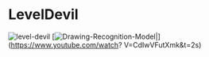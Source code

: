 # LevelDevil
![level-devil](https://github.com/user-attachments/assets/8963765c-4526-4d34-81ce-72b21f0d83ce)
[![Drawing-Recognition-Model|](https://img.youtube.com/vi/CdIwVFutXmk&t=2s/0.jpg)](https://www.youtube.com/watch?
V=CdIwVFutXmk&t=2s)
